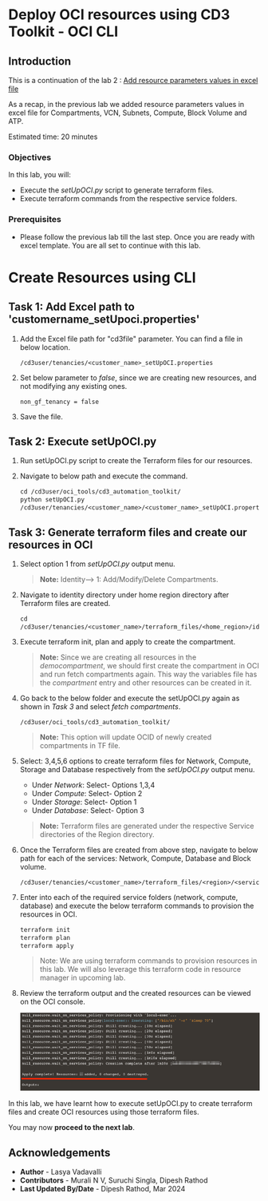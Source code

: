# Deploy OCI resources using CD3 Toolkit - OCI CLI

## Introduction

This is a continuation of the lab 2 : [Add resource parameters values in excel file](/cd3-automation-toolkit/add-resource-values-excel/add-resource.md)

As a recap, in the previous lab we added resource parameters values in excel file for Compartments, VCN, Subnets, Compute, Block Volume and ATP.

Estimated time: 20 minutes

### Objectives

In this lab, you will:

- Execute the *setUpOCI.py* script to generate terraform files.
- Execute terraform commands from the respective service folders. 

### Prerequisites

- Please follow the previous lab till the last step. Once you are ready with excel template. You are all set to continue with this lab.

# Create Resources using CLI 

## Task 1: Add Excel path to 'customername_setUpoci.properties'

1. Add the Excel file path for "cd3file" parameter. You can find a file in below location.

    ```
    /cd3user/tenancies/<customer_name>_setUpOCI.properties
    ```

2. Set below parameter to *false*, since we are creating new resources, and not modifying any existing ones.

    ```
    non_gf_tenancy = false
    ```

3. Save the file.


## Task 2: Execute setUpOCI.py

1. Run setUpOCI.py script to create the Terraform files for our resources.

2. Navigate to below path and execute the command.
        
    ```
    cd /cd3user/oci_tools/cd3_automation_toolkit/
    python setUpOCI.py /cd3user/tenancies/<customer_name>/<customer_name>_setUpOCI.properties
    ```
## Task 3: Generate terraform files and create our resources in OCI

1. Select option 1 from *setUpOCI.py* output menu. 

    >**Note:** Identity--> 1: Add/Modify/Delete Compartments. 

2. Navigate to identity directory under home region directory after Terraform files are created.

    ```               
    cd /cd3user/tenancies/<customer_name>/terraform_files/<home_region>/identity
    ```

3. Execute terraform init, plan and apply to create the compartment.

    >**Note:** Since we are creating all resources in the *democompartment*, we should first create the compartment in OCI and run fetch compartments again. This way the variables file has the *compartment* entry and other resources can be created in it.

4. Go back to the below folder and execute the setUpOCI.py again as shown in *Task 3* and select *fetch compartments*.

    ```
    /cd3user/oci_tools/cd3_automation_toolkit/
    ```

    >**Note:** This option will update OCID of newly created compartments in TF file.

5. Select: 3,4,5,6 options to create terraform files for Network, Compute, Storage and Database respectively from the *setUpOCI.py* output menu.

    - Under *Network*: Select- Options 1,3,4 
    - Under *Compute*: Select- Option 2
    - Under *Storage*: Select- Option 1
    - Under *Database*: Select- Option 3

    >**Note:** Terraform files are generated under the respective Service directories of the Region directory.

6. Once the Terraform files are created from above step, navigate to below path for each of the services: Network, Compute, Database and Block volume.

    ```
    /cd3user/tenancies/<customer_name>/terraform_files/<region>/<services>
    ```

7. Enter into each of the required service folders (network, compute, database) and execute the below terraform commands to provision the resources in OCI.

    ```
    terraform init
    terraform plan 
    terraform apply 
    ```

    >Note: We are using terraform commands to provision resources in this lab. We will also leverage this terraform code in resource manager in upcoming lab.  

8. Review the terraform output and the created resources can be viewed on the OCI console.

    ![TFAPPLY](./images/apply-output.png "Terraform Output")

In this lab, we have learnt how to execute setUpOCI.py to create terraform files and create OCI resources using those terraform files.

You may now __proceed to the next lab__.

## Acknowledgements

- __Author__ - Lasya Vadavalli
- __Contributors__ - Murali N V, Suruchi Singla, Dipesh Rathod
- __Last Updated By/Date__ - Dipesh Rathod, Mar 2024